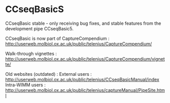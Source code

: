 # CCseqBasicS
CCseqBasic stable - only receiving bug fixes, and stable features from the development pipe CCseqBasic5.

CCseqBasic is now part of CaptureCompendium :
http://userweb.molbiol.ox.ac.uk/public/telenius/CaptureCompendium/

Walk-through vignettes :
http://userweb.molbiol.ox.ac.uk/public/telenius/CaptureCompendium/vignette/


Old websites (outdated) :
External users : http://userweb.molbiol.ox.ac.uk/public/telenius/CCseqBasicManual/index
Intra-WIMM users : http://userweb.molbiol.ox.ac.uk/public/telenius/captureManual/PipeSite.html
